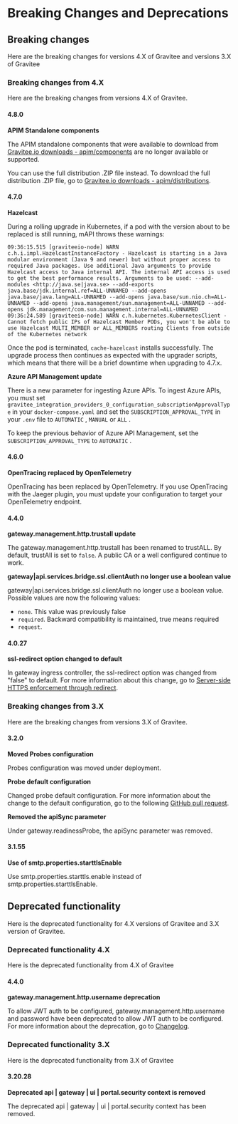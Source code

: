 # Breaking Changes and Deprecations

## Breaking changes

Here are the breaking changes for versions 4.X of Gravitee and versions 3.X of Gravitee

### Breaking changes from 4.X

Here are the breaking changes from versions 4.X of Gravitee.

#### 4.8.0

**APIM Standalone components**

The APIM standalone components that were available to download from [Gravitee.io downloads - apim/components](https://download.gravitee.io/#graviteeio-apim/components/) are no longer available or supported.&#x20;

You can use the full distribution .ZIP file instead. To download the full distribution .ZIP file, go to [Gravitee.io downloads - apim/distributions](https://download.gravitee.io/#graviteeio-apim/distributions/).

#### 4.7.0

**Hazelcast**

During a rolling upgrade in Kubernetes, if a pod with the version about to be replaced is still running, mAPI throws these warnings:

`09:36:15.515 [graviteeio-node] WARN c.h.i.impl.HazelcastInstanceFactory - Hazelcast is starting in a Java modular environment (Java 9 and newer) but without proper access to required Java packages. Use additional Java arguments to provide Hazelcast access to Java internal API. The internal API access is used to get the best performance results. Arguments to be used: --add-modules <http://java.se|java.se> --add-exports java.base/jdk.internal.ref=ALL-UNNAMED --add-opens java.base/java.lang=ALL-UNNAMED --add-opens java.base/sun.nio.ch=ALL-UNNAMED --add-opens java.management/sun.management=ALL-UNNAMED --add-opens jdk.management/com.sun.management.internal=ALL-UNNAMED 09:36:24.589 [graviteeio-node] WARN c.h.kubernetes.KubernetesClient - Cannot fetch public IPs of Hazelcast Member PODs, you won't be able to use Hazelcast MULTI_MEMBER or ALL_MEMBERS routing Clients from outside of the Kubernetes network`

Once the pod is terminated, `cache-hazelcast` installs successfully. The upgrade process then continues as expected with the upgrader scripts, which means that there will be a brief downtime when upgrading to 4.7.x.

**Azure API Management update**

There is a new parameter for ingesting Azure APIs. To ingest Azure APIs, you must set `gravitee_integration_providers_0_configuration_subscriptionApprovalType` in your `docker-compose.yaml` and set the `SUBSCRIPTION_APPROVAL_TYPE`  in your `.env` file to `AUTOMATIC` , `MANUAL` or `ALL` .

To keep the previous behavior of Azure API Management, set the `SUBSCRIPTION_APPROVAL_TYPE` to `AUTOMATIC` .

#### 4.6.0

**OpenTracing replaced by OpenTelemetry**

OpenTracing has been replaced by OpenTelemetry. If you use OpenTracing with the Jaeger plugin, you must update your configuration to target your OpenTelemetry endpoint.

#### 4.4.0

**gateway.management.http.trustall update**

The gateway.management.http.trustall has been renamed to trustALL. By default, trustAll is set to `false`. A public CA or a well configured continue to work.

**gateway|api.services.bridge.ssl.clientAuth no longer use a boolean value**

gateway|api.services.bridge.ssl.clientAuth no longer use a boolean value. Possible values are now the following values:

* `none`. This value was previously false
* `required`. Backward compatibility is maintained, true means required
* `request`.

#### 4.0.27

**ssl-redirect option changed to default**

In gateway ingress controller, the ssl-redirect option was changed from "false" to default. For more information about this change, go to [Server-side HTTPS enforcement through redirect](https://kubernetes.github.io/ingress-nginx/user-guide/nginx-configuration/annotations/#server-side-https-enforcement-through-redirect).

### Breaking changes from 3.X

Here are the breaking changes from versions 3.X of Gravitee.

#### 3.2.0

**Moved Probes configuration**

Probes configuration was moved under deployment.

**Probe default configuration**

Changed probe default configuration. For more information about the change to the default configuration, go to the following [GitHub pull request](https://github.com/gravitee-io/gravitee-api-management/pull/8885).

**Removed the apiSync parameter**

Under gateway.readinessProbe, the apiSync parameter was removed.

#### 3.1.55

**Use of smtp.properties.starttlsEnable**

Use smtp.properties.starttls.enable instead of smtp.properties.starttlsEnable.

## Deprecated functionality

Here is the deprecated functionality for 4.X versions of Gravitee and 3.X version of Gravitee.

### Deprecated functionality 4.X

Here is the deprecated functionality from 4.X of Gravitee

#### 4.4.0

**gateway.management.http.username deprecation**

To allow JWT auth to be configured, gateway.management.http.username and password have been deprecated to allow JWT auth to be configured. For more information about the deprecation, go to [Changelog](https://github.com/gravitee-io/gravitee-api-management/blob/master/helm/CHANGELOG.md).

### Deprecated functionality 3.X

Here is the deprecated functionality from 3.X of Gravitee

#### 3.20.28

**Deprecated api | gateway | ui | portal.security context is removed**

The deprecated api | gateway | ui | portal.security context has been removed.
